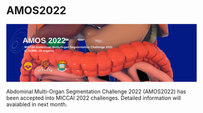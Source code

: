# AMOS2022

![alt text](sources/5.png)

Abdominal Multi-Organ Segmentation Challenge 2022 (AMOS2022) has been accepted into MICCAI 2022 challenges. Detailed information will avaiabled in next month.